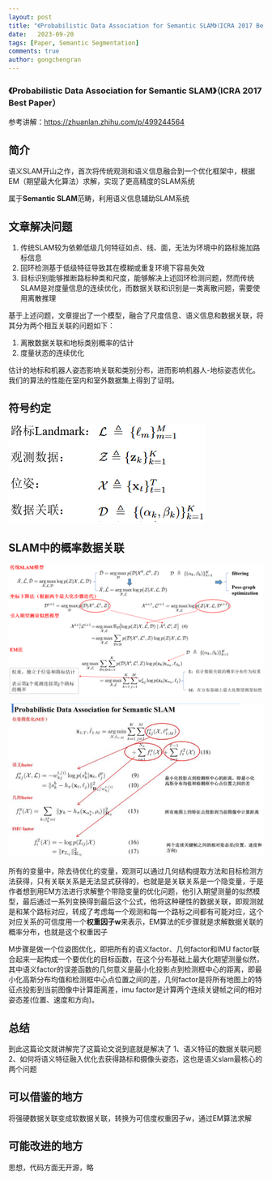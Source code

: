```yaml
---
layout: post
title: "《Probabilistic Data Association for Semantic SLAM》（ICRA 2017 Best Paper）"
date:   2023-09-20
tags: [Paper, Semantic Segmentation]
comments: true
author: gongchengran
---
```


### 《Probabilistic Data Association for Semantic SLAM》（ICRA 2017 Best Paper）

参考讲解：https://zhuanlan.zhihu.com/p/499244564  

## 简介  
语义SLAM开山之作，首次将传统观测和语义信息融合到一个优化框架中，根据EM（期望最大化算法）求解，实现了更高精度的SLAM系统  

属于**Semantic SLAM**范畴，利用语义信息辅助SLAM系统     

## 文章解决问题
1. 传统SLAM较为依赖低级几何特征如点、线、面，无法为环境中的路标施加路标信息
2. 回环检测基于低级特征导致其在模糊或重复环境下容易失效
3. 目标识别能够推断路标种类和尺度，能够解决上述回环检测问题，然而传统SLAM是对度量信息的连续优化，而数据关联和识别是一类离散问题，需要使用离散推理

基于上述问题，文章提出了一个模型，融合了尺度信息、语义信息和数据关联，将其分为两个相互关联的问题如下：
1. 离散数据关联和地标类别概率的估计
2. 度量状态的连续优化

估计的地标和机器人姿态影响关联和类别分布，进而影响机器人-地标姿态优化。 我们的算法的性能在室内和室外数据集上得到了证明。

## 符号约定
![image-48](../images/probabilistic/image-48.png)

## SLAM中的概率数据关联
![image-49](../images/probabilistic/image-49.png)

![image-50](../images/probabilistic/image-50.png)

所有的变量中，除去待优化的变量，观测可以通过几何结构提取方法和目标检测方法获得，只有关联关系是无法显式获得的，也就是是关联关系是一个隐变量，于是作者想到用EM方法进行求解整个带隐变量的优化问题，他引入期望测量的似然模型，最后通过一系列变换得到最后这个公式，他将这种硬性的数据关联，即观测就是和某个路标对应，转成了考虑每一个观测和每一个路标之间都有可能对应，这个对应关系的可信度用一个**权重因子w**来表示，EM算法的E步骤就是求解数据关联的概率分布，也就是这个权重因子   

M步骤是做一个位姿图优化，即把所有的语义factor、几何factor和IMU factor联合起来一起构成一个要优化的目标函数，在这个分布基础上最大化期望测量似然，其中语义factor的误差函数的几何意义是最小化投影点到检测框中心的距离，即最小化高斯分布均值和检测框中心点位置之间的差，几何factor是将所有地图上的特征点投影到当前图像中计算距离差，imu factor是计算两个连续关键帧之间的相对姿态差(位置、速度和方向)。

## 总结 
到此这篇论文就讲解完了这篇论文说到底就是解决了
1、语义特征的数据关联问题
2、如何将语义特征融入优化去获得路标和摄像头姿态，这也是语义slam最核心的两个问题      

## 可以借鉴的地方   
将强硬数据关联变成软数据关联，转换为可信度权重因子w，通过EM算法求解   

## 可能改进的地方
思想，代码方面无开源，略  



